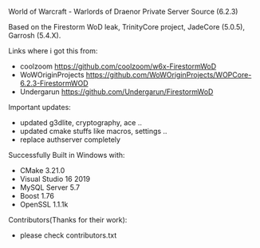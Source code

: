 World of Warcraft - Warlords of Draenor
Private Server Source
(6.2.3)

Based on the Firestorm WoD leak, TrinityCore project, JadeCore (5.0.5), Garrosh (5.4.X).

Links where i got this from:
- coolzoom https://github.com/coolzoom/w6x-FirestormWoD
- WoWOriginProjects https://github.com/WoWOriginProjects/WOPCore-6.2.3-FirestormWOD
- Undergarun https://github.com/Undergarun/FirestormWoD

Important updates:
- updated g3dlite, cryptography, ace ..
- updated cmake stuffs like macros, settings ..
- replace authserver completely


Successfully Built in Windows with:
- CMake 3.21.0
- Visual Studio 16 2019
- MySQL Server 5.7
- Boost 1.76
- OpenSSL 1.1.1k

Contributors(Thanks for their work):
- please check contributors.txt
